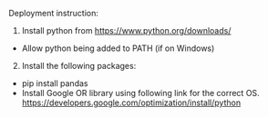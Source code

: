Deployment instruction: 
1. Install python from https://www.python.org/downloads/
- Allow python being added to PATH (if on Windows)
2. Install the following packages: 
- pip install pandas
- Install Google OR library using following link for the correct OS. 
https://developers.google.com/optimization/install/python
